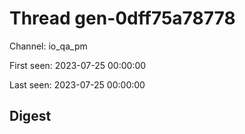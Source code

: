 # Thread gen-0dff75a78778
Channel: io_qa_pm

First seen: 2023-07-25 00:00:00

Last seen: 2023-07-25 00:00:00

## Digest


